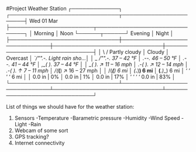 #Project Weather Station
                                                       ┌─────────────┐                                                       
┌──────────────────────────────┬───────────────────────┤  Wed 01 Mar ├───────────────────────┬──────────────────────────────┐
│           Morning            │             Noon      └──────┬──────┘    Evening            │            Night             │
├──────────────────────────────┼──────────────────────────────┼──────────────────────────────┼──────────────────────────────┤
│    \  /       Partly cloudy  │               Cloudy         │               Overcast       │  _`/"".-.     Light rain sho…│
│  _ /"".-.     37 – 42 °F     │      .--.     46 – 50 °F     │      .--.     41 – 44 °F     │   ,\_(   ).   37 – 44 °F     │
│    \_(   ).   ↗ 11 – 16 mph  │   .-(    ).   ↗ 12 – 14 mph  │   .-(    ).   ↑ 7 – 11 mph   │    /(___(__)  ↗ 16 – 27 mph  │
│    /(___(__)  6 mi           │  (___.__)__)  6 mi           │  (___.__)__)  6 mi           │      ‘ ‘ ‘ ‘  6 mi           │
│               0.0 in | 0%    │               0.0 in | 1%    │               0.0 in | 17%   │     ‘ ‘ ‘ ‘   0.0 in | 83%   │
└──────────────────────────────┴──────────────────────────────┴──────────────────────────────┴──────────────────────────────┘

List of things we should have for the weather station:
1) Sensors
-Temperature
-Barametric pressure
-Humidity
-Wind Speed
-Light
-Rain
2) Webcam of some sort
3) GPS tracking?
4) Internet connectivity
